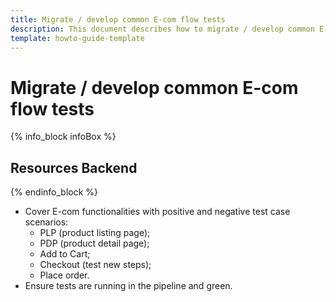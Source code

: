 ```yaml
---
title: Migrate / develop common E-com flow tests
description: This document describes how to migrate / develop common E-com flow tests.
template: howto-guide-template
---
```


# Migrate / develop common E-com flow tests

{% info_block infoBox %}

## Resources Backend

{% endinfo_block %}

* Cover E-com functionalities with positive and negative test case scenarios:
    * PLP (product listing page);
    * PDP (product detail page);
    * Add to Cart;
    * Checkout (test new steps);
    * Place order.
* Ensure tests are running in the pipeline and green.

